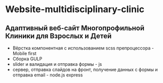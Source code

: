 # Website-multidisciplinary-clinic

## Адаптивный веб-сайт Многопрофильной Клиники для Взрослых и Детей
* Вёрстка компонентная с использованием scss препроцессора - Mobile first 
* Сборка GULP
* slider и валидация и отправка формы - js
* сервер, отправка слайдов на фронт, получение данных с формы и отправка email - node.js express 
